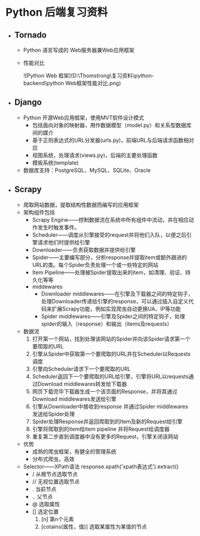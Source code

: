 # Python 后端复习资料

- ## Tornado

  - Python 语言写成的 Web服务器兼Web应用框架

  - 性能对比

    ![Python Web 框架](D:\Thomstrong\复习资料\python-backend\python Web框架性能对比.png)

- ## Django

  - Python 开源Web应用框架，使用MVT软件设计模式
    - 包括面向对象的映射器，用作数据模型（model.py）和关系型数据库间的媒介
    - 基于正则表达式的URL分发器(urls.py)，前端URL与后端请求函数相对应
    - 视图系统，处理请求(views.py)，后端的主要处理函数
    - 模板系统(template)
  - 数据库支持：PostgreSQL、MySQL、SQLite、Oracle

- ## Scrapy

  - 爬取网站数据，提取结构性数据而编写的应用框架
  - 架构组件包括
    - Scrapy Engine——控制数据流在系统中所有组件中流动，并在相应动作发生时触发事件。
    - Scheduler——调度从引擎接受的request并将他们入队，以便之后引擎请求他们时提供给引擎
    - Downloader——负责获取数据并提供给引擎
    - Spider——主要编写部分，分析response并提取item或额外跟进的URL的类。每个Spider负责处理一个或一些特定的网站
    - Item Pipeline——处理被Spider提取出来的item，如清理、验证、持久化等等
    - middewares
      - Downloader middlewares——在引擎及下载器之间的特定钩子，处理Downloader传递给引擎的response，可以通过插入自定义代码来扩展Scrapy功能，例如实现爬虫自动更换UA、IP等功能
      - Spider middlewares——引擎及Spider之间的特定钩子，处理spider的输入（response）和输出（items及requests）
  - 数据流
    1. 打开第一个网站，找到处理该网站的Spider并向该Spider请求第一个要爬取的URL
    2. 引擎从Spider中获取第一个要爬取的URL并在Scheduler以Requests调度
    3. 引擎向Scheduler请求下一个要爬取的URL
    4. Scheduler返回下一个要爬取的URL给引擎，引擎将URL以requests通过Download middlewares转发给下载器
    5. 网页下载完毕下载器生成一个该页面的Response，并将其通过Download middlewares发送给引擎
    6. 引擎从Downloader中接收到response 并通过Spider middlewares 发送给Spider处理
    7. Spider处理Response并返回爬取到的Item及新的Request给引擎
    8. 引擎将爬取到的item给item pipeline 并将Request给调度器
    9. 重复第二步直到调度器中没有更多的Request，引擎关闭该网站
  - 优势
    - 成熟的爬虫框架，有健全的管理系统
    - 分布式爬虫，高效
  - Selector——XPath语法 response.xpath('xpath表达式').extract()
    - / 从根节点选取节点
    - // 无视位置选取节点
    - . 当前节点
    - .. 父节点
    - @ 选取属性
    - [] 选定位置
      1. [n] 第n个元素
      2. [cotains(属性，值)] 选取某属性为某值的节点

